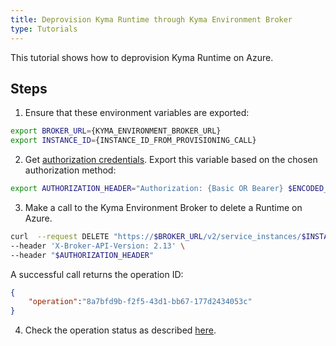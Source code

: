 ```yaml
---
title: Deprovision Kyma Runtime through Kyma Environment Broker
type: Tutorials
---
```


This tutorial shows how to deprovision Kyma Runtime on Azure.

## Steps

1. Ensure that these environment variables are exported:
```bash
export BROKER_URL={KYMA_ENVIRONMENT_BROKER_URL}
export INSTANCE_ID={INSTANCE_ID_FROM_PROVISIONING_CALL}
```

2. Get [authorization credentials](./03-05-authorization.md). Export this variable based on the chosen authorization method:

```bash
export AUTHORIZATION_HEADER="Authorization: {Basic OR Bearer} $ENCODED_CREDENTIALS"
```

3. Make a call to the Kyma Environment Broker to delete a Runtime on Azure.

```bash
curl  --request DELETE "https://$BROKER_URL/v2/service_instances/$INSTANCE_ID?accepts_incomplete=true&service_id=47c9dcbf-ff30-448e-ab36-d3bad66ba281&plan_id=4deee563-e5ec-4731-b9b1-53b42d855f0c" \
--header 'X-Broker-API-Version: 2.13' \
--header "$AUTHORIZATION_HEADER"
```

A successful call returns the operation ID:

```json
{
    "operation":"8a7bfd9b-f2f5-43d1-bb67-177d2434053c"
}
```

4. Check the operation status as described [here](./08-03-keb-operation-state.md).
